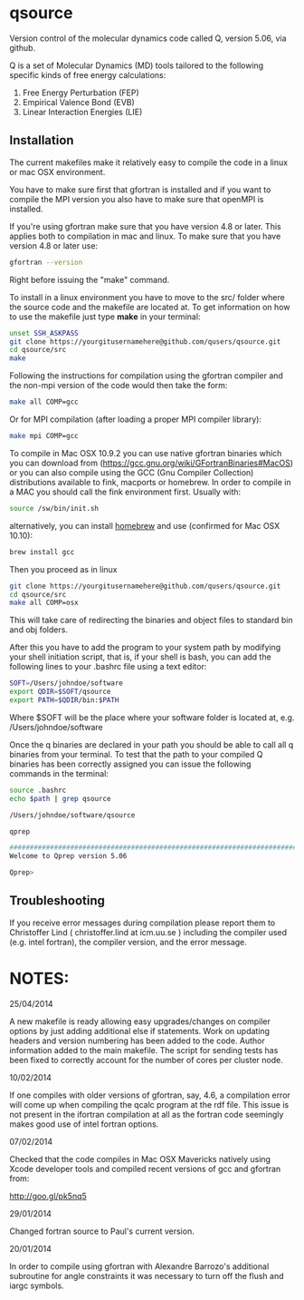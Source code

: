 qsource
=======
Version control of the molecular dynamics code called Q, version 5.06, via github.

Q is a set of Molecular Dynamics (MD) tools tailored to the following specific kinds of free energy calculations:

1. Free Energy Perturbation (FEP)
2. Empirical Valence Bond (EVB)
3. Linear Interaction Energies (LIE)

## Installation
The current makefiles make it relatively easy to compile the code in a linux or mac OSX environment.

You have to make sure first that gfortran is installed and if you want to compile the MPI version
you also have to make sure that openMPI is installed.

If you're using gfortran make sure that you have version 4.8 or later. This applies both to compilation in mac and linux.
To make sure that you have version 4.8 or later use:

```bash
gfortran --version
```

Right before issuing the "make" command.

To install in a linux environment you have to move to the src/ folder where the source code and the makefile are located at. To get information on how to use the makefile just type **make** in your terminal:

```bash
unset SSH_ASKPASS
git clone https://yourgitusernamehere@github.com/qusers/qsource.git
cd qsource/src
make
```
Following the instructions for compilation using the gfortran compiler and the non-mpi version of the code would then take the form:

```bash
make all COMP=gcc
```

Or for MPI compilation (after loading a proper MPI compiler library):
```bash
make mpi COMP=gcc
```

To compile in Mac OSX 10.9.2 you can use native gfortran binaries which you can download from  (https://gcc.gnu.org/wiki/GFortranBinaries#MacOS) or you can also compile using the GCC (Gnu Compiler Collection) distributions available to fink, macports or homebrew. In order to compile in a MAC you should call the fink environment first. Usually with:

```bash
source /sw/bin/init.sh
```

alternatively, you can install [homebrew](http://brew.sh/) and use (confirmed for Mac OSX 10.10):
```bash
brew install gcc
```


Then you proceed as in linux
```bash
git clone https://yourgitusernamehere@github.com/qusers/qsource.git
cd qsource/src
make all COMP=osx
```

This will take care of redirecting the binaries and object files to standard bin and obj folders.

After this you have to add the program to your system path by modifying your shell initiation script, that is, if your shell is bash, you can add the following lines to your .bashrc file using a text editor:

```bash
SOFT=/Users/johndoe/software
export QDIR=$SOFT/qsource
export PATH=$QDIR/bin:$PATH  
```
Where $SOFT will be the place where your software folder is located at, e.g. /Users/johndoe/software

Once the q binaries are declared in your path you should be able to call all q binaries from your terminal.
To test that the path to your compiled Q binaries has been correctly assigned you can issue the following commands in the terminal:

```bash
source .bashrc
echo $path | grep qsource

/Users/johndoe/software/qsource

qprep

###############################################################################
Welcome to Qprep version 5.06

Qprep> 
```


## Troubleshooting

If you receive error messages during compilation please report them to Christoffer Lind ( christoffer.lind at icm.uu.se ) including the compiler used (e.g. intel fortran), the compiler version, and the error message.



NOTES:
=========

25/04/2014

A new makefile is ready allowing easy upgrades/changes on compiler options by just adding additional else if statements. Work on updating headers and version numbering has been added to the code. Author information added to the main makefile. The script for sending tests has been fixed to correctly account for the number of cores per cluster node.


10/02/2014

If one compiles with older versions of gfortran, say, 4.6, a compilation error will come up when compiling the qcalc program at the rdf file.
This issue is not present in the ifortran compilation at all as the fortran code seemingly makes good use of intel fortran options.


07/02/2014

Checked that the code compiles in Mac OSX Mavericks natively using Xcode developer tools and compiled recent versions of gcc and gfortran from:

http://goo.gl/pk5nq5


29/01/2014

Changed fortran source to Paul's current version.


20/01/2014

In order to compile using gfortran with Alexandre Barrozo's additional subroutine for angle constraints
it was necessary to turn off the flush and iargc symbols.


